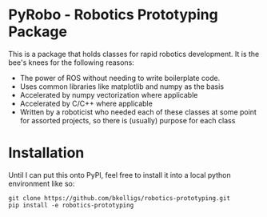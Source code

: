 PyRobo - Robotics Prototyping Package
==========

This is a package that holds classes for rapid robotics development.
It is the bee's knees for the following reasons:
- The power of ROS without needing to write boilerplate code. 
- Uses common libraries like matplotlib and numpy as the basis
- Accelerated by numpy vectorization where applicable 
- Accelerated by C/C++ where applicable
- Written by a roboticist who needed each of these classes at some point for assorted projects, so there is (usually) purpose for each class 

Installation
==========
Until I can put this onto PyPI, feel free to install it into a local python environment like so:
```
git clone https://github.com/bkolligs/robotics-prototyping.git
pip install -e robotics-prototyping
```
